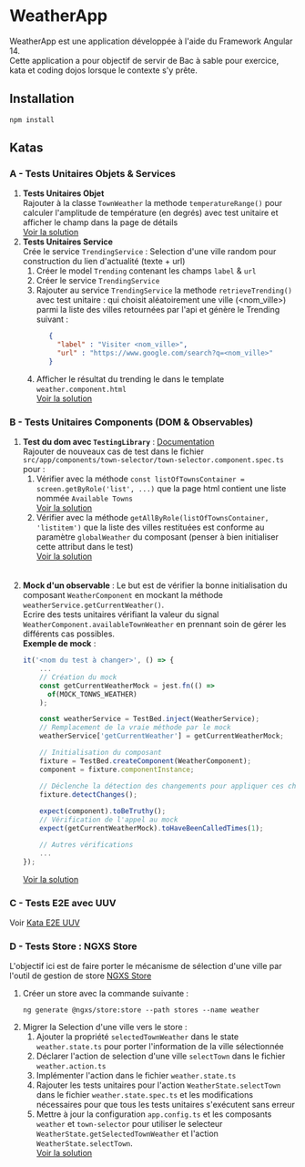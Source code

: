 # WeatherApp
WeatherApp est une application développée à l'aide du Framework Angular 14.<br>
Cette application a pour objectif de servir de Bac à sable pour exercice, kata et coding dojos lorsque le contexte  s'y prête.

## Installation
```shell
npm install
```

## Katas

### A - Tests Unitaires Objets & Services
1. **Tests Unitaires Objet**<br>
   Rajouter à la classe `TownWeather` la methode `temperatureRange()` pour calculer l'amplitude de température (en degrés) avec test unitaire et afficher le champ dans la page de détails<br>
   [Voir la solution](https://github.com/e2e-test-quest/weather-app/commit/8ffeab179513ed440bcd8c8e10dd423f67fb0e3f)
2. **Tests Unitaires Service**<br>
   Crée le service `TrendingService` : Selection d'une ville random pour construction du lien d'actualité (texte + url)
   1. Créer le model `Trending` contenant les champs `label` & `url`
   2. Créer le service `TrendingService`
   3. Rajouter au service `TrendingService` la methode `retrieveTrending()` avec test unitaire : qui choisit aléatoirement une ville (<nom_ville>) parmi la liste des villes retournées par l'api et génère le Trending suivant :
      ```json
         {
           "label" : "Visiter <nom_ville>",
           "url" : "https://www.google.com/search?q=<nom_ville>"
         }
      ```
   4. Afficher le résultat du trending le dans le template  `weather.component.html`<br>
   [Voir la solution](https://github.com/e2e-test-quest/weather-app/commit/40fa66cd1da8d4fba446ed364485f75b3420b05b)

### B - Tests Unitaires Components (DOM & Observables)
1. **Test du dom avec `TestingLibrary`** : [Documentation](https://testing-library.com/docs/)<br>
   Rajouter de nouveaux cas de test dans le fichier `src/app/components/town-selector/town-selector.component.spec.ts` pour :
   1. Vérifier avec la méthode `const listOfTownsContainer = screen.getByRole('list', ...)` que la page html contient une liste nommée `Available Towns`<br>
   [Voir la solution](https://github.com/e2e-test-quest/weather-app/commit/dfcb8465d4a24b9e56736877664fdb266570e248)
   2. Vérifier avec la méthode `getAllByRole(listOfTownsContainer, 'listitem')` que la liste des villes restituées est conforme au paramètre `globalWeather` du composant (penser à bien initialiser cette attribut dans le test)<br>
   [Voir la solution](https://github.com/e2e-test-quest/weather-app/commit/6b0cbf04468de4f6a972611d82cb1f711beae941)
   <br>
   <br>
2. **Mock d'un observable** : Le but est de vérifier la bonne initialisation du composant `WeatherComponent` en mockant la méthode `weatherService.getCurrentWeather()`.<br>
    Ecrire des tests unitaires vérifiant la valeur du signal `WeatherComponent.availableTownWeather` en prennant soin de gérer les différents cas possibles.</br>
    **Exemple de mock** :
    ``` javascript
    it('<nom du test à changer>', () => {
        ...
        // Création du mock    
        const getCurrentWeatherMock = jest.fn(() =>
          of(MOCK_TONWS_WEATHER)
        );
   
        const weatherService = TestBed.inject(WeatherService);
        // Remplacement de la vraie méthode par le mock
        weatherService['getCurrentWeather'] = getCurrentWeatherMock;
   
        // Initialisation du composant
        fixture = TestBed.createComponent(WeatherComponent);
        component = fixture.componentInstance;
   
        // Déclenche la détection des changements pour appliquer ces changements au component 
        fixture.detectChanges();
        
        expect(component).toBeTruthy();
        // Vérification de l'appel au mock
        expect(getCurrentWeatherMock).toHaveBeenCalledTimes(1);
   
        // Autres vérifications
        ...
    });
    ```
   [Voir la solution](https://github.com/e2e-test-quest/weather-app/commit/5734f7fb5df8223a638220535baa9de1b3a88260)
   <br>

### C - Tests E2E avec UUV
Voir [Kata E2E UUV](https://github.com/e2e-test-quest/kata-e2e-uuv/)

### D - Tests Store : NGXS Store
L'objectif ici est de faire porter le mécanisme de sélection d'une ville par l'outil de gestion de store [NGXS Store](https://www.gitbook.com/cdn-cgi/image/width=40,height=40,fit=contain,dpr=1.25,format=auto/https%3A%2F%2F490253082-files.gitbook.io%2F~%2Ffiles%2Fv0%2Fb%2Fgitbook-legacy-files%2Fo%2Fspaces%252F-L9CoGJCq3UCfKJ7RCUg%252Favatar.png%3Fgeneration%3D1522797881064033%26alt%3Dmedia)
1. Créer un store avec la commande suivante : 
    ```shell
    ng generate @ngxs/store:store --path stores --name weather
    ```
2. Migrer la Selection d'une ville vers le store :
   1. Ajouter la propriété `selectedTownWeather` dans le state `weather.state.ts` pour porter l'information de la ville sélectionnée
   2. Déclarer l'action de selection d'une ville `selectTown` dans le fichier `weather.action.ts`
   3. Implémenter l'action dans le fichier `weather.state.ts`
   4. Rajouter les tests unitaires pour l'action `WeatherState.selectTown` dans le fichier `weather.state.spec.ts` et les modifications nécessaires pour que tous les tests unitaires s'exécutent sans erreur
   5. Mettre à jour la configuration `app.config.ts` et les composants `weather` et `town-selector` pour utiliser le selecteur `WeatherState.getSelectedTownWeather` et l'action `WeatherState.selectTown`.<br>
[Voir la solution](https://github.com/e2e-test-quest/weather-app/commit/eafa53db211ebc4a805126f96a74a4ffa0a00657)
